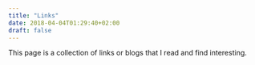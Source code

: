 ```yaml
---
title: "Links"
date: 2018-04-04T01:29:40+02:00
draft: false
---
```


This page is a collection of links or blogs that I read and find interesting.
